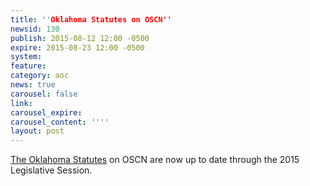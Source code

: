```yaml
---
title: ''Oklahoma Statutes on OSCN''
newsid: 130
publish: 2015-08-12 12:00 -0500
expire: 2015-08-23 12:00 -0500
system: 
feature: 
category: aoc
news: true
carousel: false
link: 
carousel_expire: 
carousel_content: ''''
layout: post
---
```

<p><a href="http://www.oscn.net/applications/oscn/index.asp?ftdb=STOKST&amp;level=1" target="_blank">The Oklahoma Statutes</a> on OSCN are now up to date through the 2015 Legislative Session.</p><br />